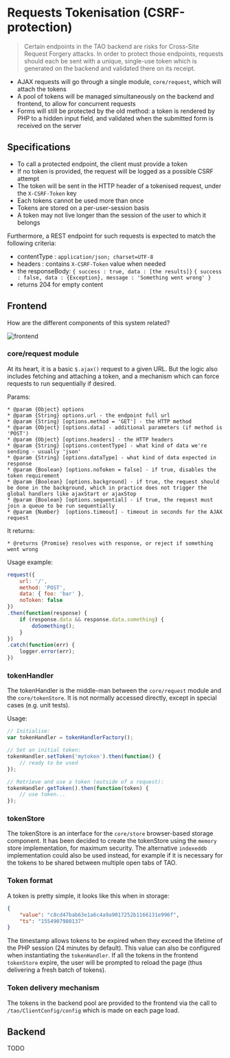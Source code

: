 # Requests Tokenisation (CSRF-protection)

> Certain endpoints in the TAO backend are risks for Cross-Site Request Forgery attacks. In order to protect those endpoints, requests should each be sent with a unique, single-use token which is generated on the backend and validated there on its receipt.

-   AJAX requests will go through a single module, `core/request`, which will attach the tokens
-   A pool of tokens will be managed simultaneously on the backend and frontend, to allow for concurrent requests
-   Forms will still be protected by the old method: a token is rendered by PHP to a hidden input field, and validated when the submitted form is received on the server

## Specifications

-   To call a protected endpoint, the client must provide a token
-   If no token is provided, the request will be logged as a possible CSRF attempt
-   The token will be sent in the HTTP header of a tokenised request, under the `X-CSRF-Token` key
-   Each tokens cannot be used more than once
-   Tokens are stored on a per-user-session basis
-   A token may not live longer than the session of the user to which it belongs

Furthermore, a REST endpoint for such requests is expected to match the following criteria:

-   contentType : `application/json; charset=UTF-8`
-   headers : contains `X-CSRF-Token` value when needed
-   the responseBody:
      `{ success : true, data : [the results]}`
      `{ success : false, data : {Exception}, message : 'Something went wrong' }`
-   returns 204 for empty content

## Frontend

How are the different components of this system related?

![frontend](Requests.png)

### core/request module

At its heart, it is a basic `$.ajax()` request to a given URL. But the logic also includes fetching and attaching a token, and a mechanism which can force requests to run sequentially if desired.

Params:

```
* @param {Object} options
* @param {String} options.url - the endpoint full url
* @param {String} [options.method = 'GET'] - the HTTP method
* @param {Object} [options.data] - additional parameters (if method is 'POST')
* @param {Object} [options.headers] - the HTTP headers
* @param {String} [options.contentType] - what kind of data we're sending - usually 'json'
* @param {String} [options.dataType] - what kind of data expected in response
* @param {Boolean} [options.noToken = false] - if true, disables the token requirement
* @param {Boolean} [options.background] - if true, the request should be done in the background, which in practice does not trigger the global handlers like ajaxStart or ajaxStop
* @param {Boolean} [options.sequential] - if true, the request must join a queue to be run sequentially
* @param {Number}  [options.timeout] - timeout in seconds for the AJAX request
```

It returns:

```
* @returns {Promise} resolves with response, or reject if something went wrong
```

Usage example:

```javascript
request({
    url: '/',
    method: 'POST',
    data: { foo: 'bar' },
    noToken: false
})
.then(function(response) {
    if (response.data && response.data.something) {
        doSomething();
    }
})
.catch(function(err) {
    logger.error(err);
})
```

### tokenHandler

The tokenHandler is the middle-man between the `core/request` module and the `core/tokenStore`. It is not normally accessed directly, except in special cases (e.g. unit tests).

Usage:

```javascript
// Initialise:
var tokenHandler = tokenHandlerFactory();

// Set an initial token:
tokenHandler.setToken('mytoken').then(function() {
    // ready to be used
});

// Retrieve and use a token (outside of a request):
tokenHandler.getToken().then(function(token) {
    // use token...
});
```

### tokenStore

The tokenStore is an interface for the `core/store` browser-based storage component. It has been decided to create the tokenStore using the `memory` store implementation, for maximum security. The alternative `indexeddb` implementation could also be used instead, for example if it is necessary for the tokens to be shared between multiple open tabs of TAO.

### Token format

A token is pretty simple, it looks like this when in storage:

```json
{
    "value": "c8cd47bab63e1a6c4a9a9017252b1166131e996f",
    "ts": "1554907980137"
}
```

The timestamp allows tokens to be expired when they exceed the lifetime of the PHP session (24 minutes by default). This value can also be configured when instantiating the `tokenHandler`. If all the tokens in the frontend `tokenStore` expire, the user will be prompted to reload the page (thus delivering a fresh batch of tokens).

### Token delivery mechanism

The tokens in the backend pool are provided to the frontend via the call to `/tao/ClientConfig/config` which is made on each page load.

## Backend

TODO